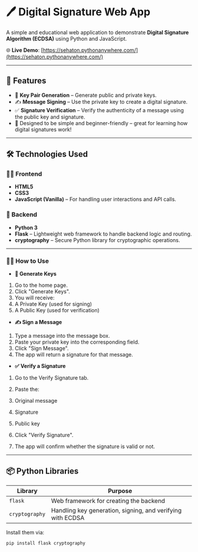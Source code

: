 # 🖊️ Digital Signature Web App

A simple and educational web application to demonstrate **Digital Signature Algorithm (ECDSA)** using Python and JavaScript.

🌐 **Live Demo**: [https://sehaton.pythonanywhere.com/](https://sehaton.pythonanywhere.com/)

---

## 📸 Features

- 🔐 **Key Pair Generation** – Generate public and private keys.
- ✍️ **Message Signing** – Use the private key to create a digital signature.
- ✅ **Signature Verification** – Verify the authenticity of a message using the public key and signature.
- 🧠 Designed to be simple and beginner-friendly – great for learning how digital signatures work!

---

## 🛠️ Technologies Used

### 👨‍💻 Frontend
- **HTML5**
- **CSS3**
- **JavaScript (Vanilla)** – For handling user interactions and API calls.

### 🐍 Backend
- **Python 3**
- **Flask** – Lightweight web framework to handle backend logic and routing.
- **cryptography** – Secure Python library for cryptographic operations.

---

### 🧑‍🏫 How to Use
- **🔐 Generate Keys**
1. Go to the home page.
2. Click "Generate Keys".
3. You will receive:
  1. A Private Key (used for signing)
  2. A Public Key (used for verification)

- **✍️ Sign a Message**
1. Type a message into the message box.
2. Paste your private key into the corresponding field.
3. Click "Sign Message".
4. The app will return a signature for that message.

- **✅ Verify a Signature**
1. Go to the Verify Signature tab.
2. Paste the:
  1. Original message
  2. Signature
  3. Public key

4. Click "Verify Signature".
5. The app will confirm whether the signature is valid or not.

---

## 📦 Python Libraries

| Library        | Purpose                                  |
|----------------|-------------------------------------------|
| `flask`        | Web framework for creating the backend   |
| `cryptography` | Handling key generation, signing, and verifying with ECDSA |

Install them via:

```bash
pip install flask cryptography
